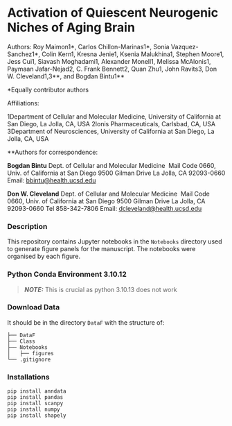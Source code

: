 # Activation of Quiescent Neurogenic Niches of Aging Brain

Authors: Roy Maimon1*, Carlos Chillon-Marinas1*, Sonia Vazquez-Sanchez1*, Colin Kern1, Kresna Jenie1, Ksenia Malukhina1, Stephen Moore1, Jess Cui1, Siavash Moghadami1, Alexander Monell1, Melissa McAlonis1, Paymaan Jafar-Nejad2, C. Frank Bennett2, Quan Zhu1, John Ravits3, Don W. Cleveland1,3**, and Bogdan Bintu1**

*Equally contributor authors

Affiliations: 

1Department of Cellular and Molecular Medicine, University of California at San Diego, La Jolla, CA, USA
2Ionis Pharmaceuticals, Carlsbad, CA, USA
3Department of Neurosciences, University of California at San Diego, La Jolla, CA, USA


**Authors for correspondence: 

**Bogdan Bintu**
Dept. of Cellular and Molecular Medicine 
Mail Code 0660, Univ. of California at San Diego 
9500 Gilman Drive
La Jolla, CA 92093-0660 
Email: bbintu@health.ucsd.edu


**Don W. Cleveland**
Dept. of Cellular and Molecular Medicine 
Mail Code 0660, Univ. of California at San Diego 
9500 Gilman Drive
La Jolla, CA 92093-0660 
Tel 858-342-7806 
Email: dcleveland@health.ucsd.edu

### Description
This repository contains Jupyter notebooks in the `Notebooks` directory used to generate figure panels for the manuscript. The notebooks were organised by each figure.

### Python Conda Environment 3.10.12
> **_NOTE:_**  This is crucial as python 3.10.13 does not work

### Download Data
<!-- Get Data from [here](https://drive.google.com/drive/u/5/folders/1ZaUEtwhQiN9tuSHJH3GDiitm5PXcZQeQ) -->
It should be in the directory `DataF` with the structure of:
```
├── DataF
├── Class
├── Notebooks
│   ├── figures
└── .gitignore
```
### Installations
```
pip install anndata
pip install pandas
pip install scanpy
pip install numpy
pip install shapely
```
